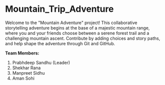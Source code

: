 # Mountain_Trip_Adventure
Welcome to the "Mountain Adventure" project! This collaborative storytelling adventure begins at the base of a majestic mountain range, where you and your friends choose between a serene forest trail and a challenging mountain ascent. Contribute by adding choices and story paths, and help shape the adventure through Git and GitHub.

**Team Members:**
1. Prabhdeep Sandhu (Leader)
2. Shekhar Rana
3. Manpreet Sidhu
4. Aman Sohi
